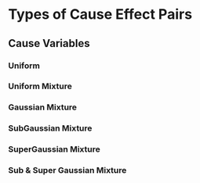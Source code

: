 # Types of Cause Effect Pairs

## Cause Variables
### Uniform
[]('./cause/uniform.png')

### Uniform Mixture
[]('./cause/uniform_mixture.png')

### Gaussian Mixture
[]('./cause/gaussian_mixture.png')

### SubGaussian Mixture
[]('./cause/subgaussian_mixture.png')

### SuperGaussian Mixture
[]('./cause/supergaussian_mixture.png')

### Sub & Super Gaussian Mixture
[]('./cause/supergaussian_mixture.png')
